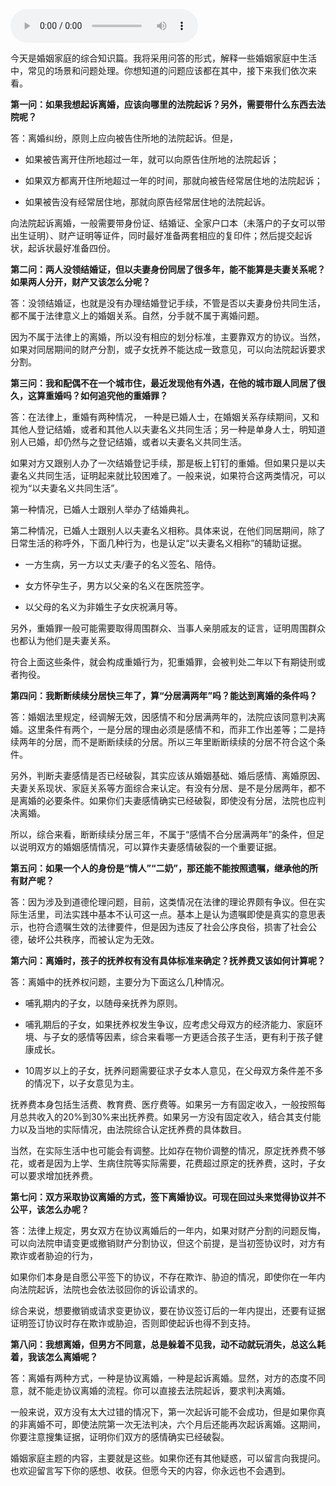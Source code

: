 <audio title="41 _ 婚姻家庭综合法宝" src="https://static001.geekbang.org/resource/audio/bc/49/bc7c8ced0f48c2d5daf8a9532fe01049.mp3" controls="controls"></audio> 
<p>今天是婚姻家庭的综合知识篇。我将采用问答的形式，解释一些婚姻家庭中生活中，常见的场景和问题处理。你想知道的问题应该都在其中，接下来我们依次来看。</p><p><strong>第一问：如果我想起诉离婚，应该向哪里的法院起诉？另外，需要带什么东西去法院呢？</strong></p><p>答：离婚纠纷，原则上应向被告住所地的法院起诉。但是，</p><ul>
<li>
<p>如果被告离开住所地超过一年，就可以向原告住所地的法院起诉；</p>
</li>
<li>
<p>如果双方都离开住所地超过一年的时间，那就向被告经常居住地的法院起诉；</p>
</li>
<li>
<p>如果被告没有经常居住地，那就向原告经常居住地的法院起诉。</p>
</li>
</ul><p>向法院起诉离婚，一般需要带身份证、结婚证、全家户口本（未落户的子女可以带出生证明）、财产证明等证件，同时最好准备两套相应的复印件；然后提交起诉状，起诉状最好准备四份。</p><p><strong>第二问：两人没领结婚证，但以夫妻身份同居了很多年，能不能算是夫妻关系呢？如果两人分开，财产又该怎么分呢？</strong></p><p>答：没领结婚证，也就是没有办理结婚登记手续，不管是否以夫妻身份共同生活，都不属于法律意义上的婚姻关系。自然，分手就不属于离婚问题。</p><p>因为不属于法律上的离婚，所以没有相应的划分标准，主要靠双方的协议。当然，如果对同居期间的财产分割，或子女抚养不能达成一致意见，可以向法院起诉要求分割。</p><!-- [[[read_end]]] --><p><strong>第三问：我和配偶不在一个城市住，最近发现他有外遇，在他的城市跟人同居了很久，这算重婚吗？如何追究他的重婚罪？</strong></p><p>答：在法律上，重婚有两种情况， 一种是已婚人士，在婚姻关系存续期间，又和其他人登记结婚，或者和其他人以夫妻名义共同生活；另一种是单身人士，明知道别人已婚，却仍然与之登记结婚，或者以夫妻名义共同生活。</p><p>如果对方又跟别人办了一次结婚登记手续，那是板上钉钉的重婚。但如果只是以夫妻名义共同生活，证明起来就比较困难了。一般来说，如果符合这两类情况，可以视为“以夫妻名义共同生活”。</p><p>第一种情况，已婚人士跟别人举办了结婚典礼。</p><p>第二种情况，已婚人士跟别人以夫妻名义相称。具体来说，在他们同居期间，除了日常生活的称呼外，下面几种行为，也是认定“以夫妻名义相称”的辅助证据。</p><ul>
<li>
<p>一方生病，另一方以丈夫/妻子的名义签名、陪侍。</p>
</li>
<li>
<p>女方怀孕生子，男方以父亲的名义在医院签字。</p>
</li>
<li>
<p>以父母的名义为非婚生子女庆祝满月等。</p>
</li>
</ul><p>另外，重婚罪一般可能需要取得周围群众、当事人亲朋戚友的证言，证明周围群众也都认为他们是夫妻关系。</p><p>符合上面这些条件，就会构成重婚行为，犯重婚罪，会被判处二年以下有期徒刑或者拘役。</p><p><strong>第四问：我断断续续分居快三年了，算“分居满两年”吗？能达到离婚的条件吗？</strong></p><p>答：婚姻法里规定，经调解无效，因感情不和分居满两年的，法院应该同意判决离婚。这里条件有两个，一是分居的理由必须是感情不和，而非工作出差等；二是持续两年的分居，而不是断断续续的分居。所以三年里断断续续的分居不符合这个条件。</p><p>另外，判断夫妻感情是否已经破裂，其实应该从婚姻基础、婚后感情、离婚原因、夫妻关系现状、家庭关系等方面综合来认定。有没有分居、是不是分居两年，都不是离婚的必要条件。如果你们夫妻感情确实已经破裂，即使没有分居，法院也应判决离婚。</p><p>所以，综合来看，断断续续分居三年，不属于“感情不合分居满两年”的条件，但足以说明双方的婚姻感情情况，可以算作夫妻感情破裂的一个重要证据。</p><p><strong>第五问：如果一个人的身份是“情人”“二奶”，那还能不能按照遗嘱，继承他的所有财产呢？</strong></p><p>答：因为涉及到道德伦理问题，目前，这类情况在法律的理论界颇有争议。但在实际生活里，司法实践中基本不认可这一点。基本上是认为遗嘱即使是真实的意思表示，也符合遗嘱生效的法律要件，但是因为违反了社会公序良俗，损害了社会公德，破坏公共秩序，而被认定为无效。</p><p><strong>第六问：离婚时，孩子的抚养权有没有具体标准来确定？抚养费又该如何计算呢？</strong></p><p>答：离婚中的抚养权问题，主要分为下面这么几种情况。</p><ul>
<li>
<p>哺乳期内的子女，以随母亲抚养为原则。</p>
</li>
<li>
<p>哺乳期后的子女，如果抚养权发生争议，应考虑父母双方的经济能力、家庭环境、与子女的感情等因素，综合来看哪一方更适合孩子生活，更有利于孩子健康成长。</p>
</li>
<li>
<p>10周岁以上的子女，抚养问题需要征求子女本人意见，在父母双方条件差不多的情况下，以子女意见为主。</p>
</li>
</ul><p>抚养费本身包括生活费、教育费、医疗费等。如果另一方有固定收入，一般按照每月总共收入的20%到30%来出抚养费。如果另一方没有固定收入，结合其支付能力以及当地的实际情况，由法院综合认定抚养费的具体数目。</p><p>当然，在实际生活中也可能会有调整。比如存在物价调整的情况，原定抚养费不够花，或者是因为上学、生病住院等实际需要，花费超过原定的抚养费，这时，子女可以要求增加抚养费。</p><p><strong>第七问：双方采取协议离婚的方式，签下离婚协议。可现在回过头来觉得协议并不公平，该怎么办呢？</strong></p><p>答：法律上规定，男女双方在协议离婚后的一年内，如果对财产分割的问题反悔，可以向法院申请变更或撤销财产分割协议，但这个前提，是当初签协议时，对方有欺诈或者胁迫的行为，</p><p>如果你们本身是自愿公平签下的协议，不存在欺诈、胁迫的情况，即使你在一年内向法院起诉，法院也会依法驳回你的诉讼请求的。</p><p>综合来说，想要撤销或请求变更协议，要在协议签订后的一年内提出，还要有证据证明签订协议时存在欺诈或胁迫，否则即使起诉也得不到支持。</p><p><strong>第八问：我想离婚，但男方不同意，总是躲着不见我，动不动就玩消失，总这么耗着，我该怎么离婚呢？</strong></p><p>答：离婚有两种方式，一种是协议离婚，一种是起诉离婚。显然，对方的态度不同意，就不能走协议离婚的流程。你可以直接去法院起诉，要求判决离婚。</p><p>一般来说，双方没有太大过错的情况下，第一次起诉可能不会成功，但是如果你真的非离婚不可，即使法院第一次无法判决，六个月后还能再次起诉离婚。这期间，你要注意搜集证据，证明你们双方的感情确实已经破裂。</p><p>婚姻家庭主题的内容，主要就是这些。如果你还有其他疑惑，可以留言向我提问。也欢迎留言写下你的感想、收获。但愿今天的内容，你永远也不会遇到。</p><p></p>